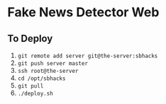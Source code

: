 
# Fake News Detector Web

## To Deploy

1. `git remote add server git@the-server:sbhacks`
1. `git push server master`
1. `ssh root@the-server`
1. `cd /opt/sbhacks`
1. `git pull`
1. `./deploy.sh`
